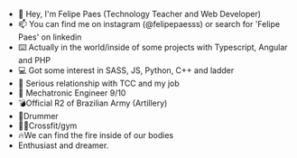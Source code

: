 - 🤘  Hey, I'm Felipe Paes (Technology Teacher and Web Developer)
- 📫 You can find me on instagram (@felipepaesss) or search for 'Felipe Paes' on linkedin
- ⌨️ Actually in the world/inside of some projects with Typescript, Angular and PHP
- 💻 Got some interest in SASS, JS, Python, C++ and ladder
- 💞️ Serious relationship with TCC and my job
- 🦾 Mechatronic Engineer 9/10
- 💣Official R2 of Brazilian Army (Artillery)
- 🥁Drummer
- 🏋🏽Crossfit/gym
- 🔥We can find the fire inside of our bodies
- Enthusiast and dreamer.

